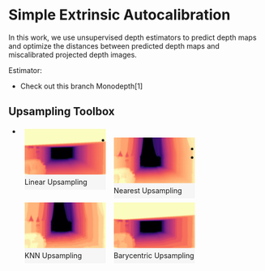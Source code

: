 # Simple Extrinsic Autocalibration
In this work, we use unsupervised depth estimators to predict depth maps and optimize the distances between predicted depth maps and miscalibrated projected depth images. 

Estimator:

- Check out this branch Monodepth[1]

## Upsampling Toolbox

<ul> 
    <li>
        <a style="float:left; padding:4px 8px; width:160px">
           <img style="display:block; width:160px; height:90px" src="img/linear.png" />
           <span style="display:block; width:100%; height:30px; line-height:30px; background:#F6F6F6">Linear Upsampling</span>
        </a>
    </li> 
    <li>
        <a style="float:left; padding:4px 8px; width:160px">
           <img style="display:block; width:160px; height:90px" src="img/nearest.png" />
           <span style="display:block; width:100%; height:30px; line-height:30px; background:#F6F6F6">Nearest Upsampling</span>
        </a>
    </li> 
    <li>
        <a style="float:left; padding:4px 8px; width:160px">
           <img style="display:block; width:160px; height:90px" src="img/knn.png" />
           <span style="display:block; width:100%; height:30px; line-height:30px; background:#F6F6F6">KNN Upsampling</span>
        </a>
    </li> 
    <li>
        <a style="float:left; padding:4px 8px; width:160px">
           <img style="display:block; width:160px; height:90px" src="img/barycentric.png" />
           <span style="display:block; width:100%; height:30px; line-height:30px; background:#F6F6F6">Barycentric Upsampling</span>
        </a>
    </li> 
</ul> 
